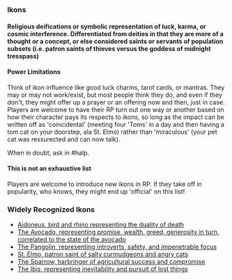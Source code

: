 
### Ikons
#### Religious deifications or symbolic representation of luck, karma, or cosmic interference. Differentiated from deities in that they are more of a thought or a concept, or else considered saints or servants of population subsets (i.e. patron saints of thieves versus the goddess of midnight tresspass)

#### Power Limitations
Think of ikon influence like good luck charms, tarot cards, or mantras. They may or may not work/exist, but most people think they do, and even if they don't, they might offer up a prayer or an offering now and then, just in case. Players are welcome to have their RP turn out one way or another based on how their character pays its respects to ikons, so long as the impact can be written off as 'coincidental' (meeting four 'Toms' in a day and then having a tom cat on your doorstep, ala St. Elmo) rather than 'miraculous' (your pet cat was ressurected and can now talk).

When in doubt, ask in #halp.

#### This is not an exhaustive list
Players are welcome to introduce new ikons in RP. If they take off in popularity, who knows, they might end up 'official' on this list! 

### Widely Recognized Ikons
- [Aidoneus, bird and rhino representing the duality of death](https://github.com/Quae/greyveldt/blob/master/culture/ikons/aidoneus.md)
- [The Avocado, representing promise, wealth, greed, generosity in turn, correlated to the state of the avocado](https://github.com/Quae/greyveldt/blob/master/culture/ikons/avocado.md)
- [The Pangolin, representing introverts, safety, and impenetrable focus](https://github.com/Quae/greyveldt/blob/master/culture/ikons/pangolin.md)
- [St. Elmo, patron saint of salty curmudgeons and angry cats](https://github.com/Quae/greyveldt/edit/master/culture/ikons/st_elmo.md)
- [The Sparrow, harbringer of agricultural success and compromise](https://github.com/Quae/greyveldt/blob/master/culture/ikons/sparrow.md)
- [The Ibis, representing inevitability and pursuit of lost things](https://github.com/Quae/greyveldt/blob/master/culture/ikons/ibis.md)
